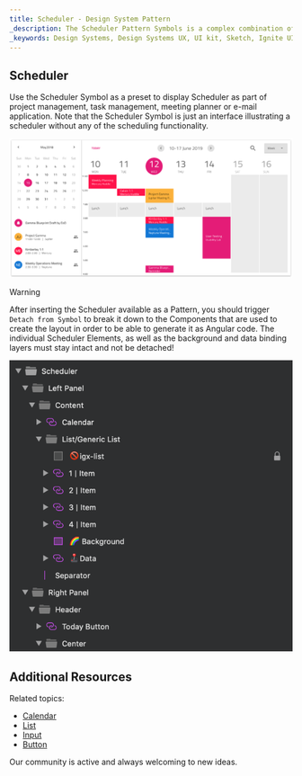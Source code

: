 ```yaml
---
title: Scheduler - Design System Pattern
_description: The Scheduler Pattern Symbols is a complex combination of various components to provide meaningful application scenarios.
_keywords: Design Systems, Design Systems UX, UI kit, Sketch, Ignite UI for Angular, Sketch to Angular, Angular, Angular Design System, Export code from Sketch, Design Kits for Angular, Sketch HTML, Sketch to HTML, Sketch UI kits
---
```


## Scheduler

Use the Scheduler Symbol as a preset to display Scheduler as part of project management, task management, meeting planner or e-mail application. Note that the Scheduler Symbol is just an interface illustrating a scheduler without any of the scheduling functionality.

<img class="responsive-img" src="../images/scheduler.png" srcset="../images/scheduler@2x.png 2x" />


> [!WARNING]
> After inserting the Scheduler available as a Pattern, you should trigger `Detach from Symbol` to break it down to the Components that are used to create the layout in order to be able to generate it as Angular code. The individual Scheduler Elements, as well as the background and data binding layers must stay intact and not be detached!

<img class="responsive-img" src="../images/scheduler_detach.png" />

## Additional Resources

Related topics:

- [Calendar](../components/calendar.md)
- [List](../components/list.md)
- [Input](../components/input.md)
- [Button](../components/button.md)
  <div class="divider--half"></div>

Our community is active and always welcoming to new ideas.


